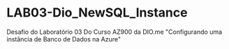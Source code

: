 # LAB03-Dio_NewSQL_Instance
Desafio do Laboratório 03 Do Curso AZ900 da DIO.me "Configurando uma instância de Banco de Dados na Azure"
